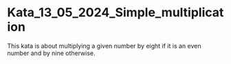 # Kata_13_05_2024_Simple_multiplication
This kata is about multiplying a given number by eight if it is an even number and by nine otherwise.
